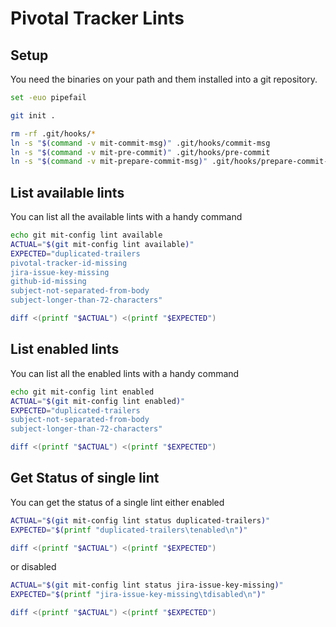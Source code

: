 # Pivotal Tracker Lints

## Setup

You need the binaries on your path and them installed into a git
repository.

``` bash
set -euo pipefail

git init .

rm -rf .git/hooks/*
ln -s "$(command -v mit-commit-msg)" .git/hooks/commit-msg
ln -s "$(command -v mit-pre-commit)" .git/hooks/pre-commit
ln -s "$(command -v mit-prepare-commit-msg)" .git/hooks/prepare-commit-msg
```

## List available lints

You can list all the available lints with a handy command

``` bash
echo git mit-config lint available
ACTUAL="$(git mit-config lint available)"
EXPECTED="duplicated-trailers
pivotal-tracker-id-missing
jira-issue-key-missing
github-id-missing
subject-not-separated-from-body
subject-longer-than-72-characters"

diff <(printf "$ACTUAL") <(printf "$EXPECTED")
```

## List enabled lints

You can list all the enabled lints with a handy command

``` bash
echo git mit-config lint enabled
ACTUAL="$(git mit-config lint enabled)"
EXPECTED="duplicated-trailers
subject-not-separated-from-body
subject-longer-than-72-characters"

diff <(printf "$ACTUAL") <(printf "$EXPECTED")
```

## Get Status of single lint

You can get the status of a single lint either enabled

``` bash
ACTUAL="$(git mit-config lint status duplicated-trailers)"
EXPECTED="$(printf "duplicated-trailers\tenabled\n")"

diff <(printf "$ACTUAL") <(printf "$EXPECTED")
```

or disabled

``` bash
ACTUAL="$(git mit-config lint status jira-issue-key-missing)"
EXPECTED="$(printf "jira-issue-key-missing\tdisabled\n")"

diff <(printf "$ACTUAL") <(printf "$EXPECTED")
```
